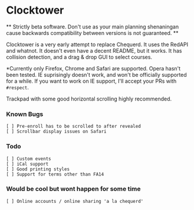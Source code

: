 Clocktower
==========

** Strictly beta software. Don't use as your main planning shenaningan cause backwards
compatibility between versions is not guaranteed. ** 

Clocktower is a very early attempt to replace Chequerd. It uses the RedAPI and whatnot. It doesn't 
even have a decent README, but it works. It has collision detection, and a drag & drop GUI to select
courses.

*Currently only Firefox, Chrome and Safari are supported. Opera hasn't been tested. IE suprisingly doesn't work, and won't be officially supported for a while. If you want to work on IE support, I'll accept your PRs with `#respect`.

Trackpad with some good horizontal scrolling highly recommended.

### Known Bugs

    [ ] Pre-enroll has to be scrolled to after revealed
    [ ] Scrollbar display issues on Safari

### Todo

    [ ] Custom events
    [ ] iCal support
    [ ] Good printing styles
    [ ] Support for terms other than FA14

### Would be cool but wont happen for some time

    [ ] Online accounts / online sharing 'a la chequerd'